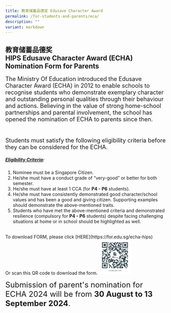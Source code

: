 ```yaml
---
title: 教育储蓄品德奖 Edusave Character Award
permalink: /for-students-and-parents/eca/
description: ""
variant: markdown
---
```

## 教育储蓄品德奖 <br>HIPS Edusave Character Award (ECHA) Nomination Form for Parents

<span style="font-size:18px;">The Ministry Of Education introduced the Edusave Character Award (ECHA) in 2012 to enable schools to recognise students who demonstrate exemplary character and outstanding personal qualities through their behaviour and actions. Believing in the value of strong home-school partnerships and parental involvement, the school has opened the nomination of ECHA to parents since then.</span>

<br>

<span style="font-size:18px;">Students must satisfy the following eligibility criteria before they can be considered for the ECHA.</span>
       
##### <u>Eligibility Criteria</u>:
1. Nominee must be a Singapore Citizen. 
2. He/she must have a conduct grade of “very-good” or better for both semester.
3. He/she must have at least 1 CCA (for **P4 - P6** students).
4. He/she must have consistently demonstrated good character/school values and has been a good and giving citizen. Supporting examples should demonstrate the above-mentioned traits.  
5. Students who have met the above-mentioned criteria and demonstrated resilience (compulsory for **P4 - P6** students) despite facing challenging situations at home or in school should be highlighted as well.

<br>
To download FORM, please click [HERE](https://for.edu.sg/echa-hips)
<br>
Or scan this QR code to download the form. 
<img style="width: 20%;" src="/images/QR%20code/echa%20form.png" align="centre">
<br>

<span style="font-size:24px;">Submission of parent's nomination for ECHA 2024 will be from **30 August to 13 September 2024**.</span>